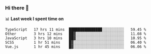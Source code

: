 ### Hi there 👋

<!--
**DBvc/DBvc** is a ✨ _special_ ✨ repository because its `README.md` (this file) appears on your GitHub profile.

Here are some ideas to get you started:

- 🔭 I’m currently working on ...
- 🌱 I’m currently learning ...
- 👯 I’m looking to collaborate on ...
- 🤔 I’m looking for help with ...
- 💬 Ask me about ...
- 📫 How to reach me: ...
- 😄 Pronouns: ...
- ⚡ Fun fact: ...
-->

📊 **Last week I spent time on**
<!--START_SECTION:waka-->
```text
TypeScript   17 hrs 11 mins  ███████████████░░░░░░░░░░   59.45 % 
Other        3 hrs 12 mins   ██▓░░░░░░░░░░░░░░░░░░░░░░   11.08 % 
JavaScript   3 hrs 10 mins   ██▓░░░░░░░░░░░░░░░░░░░░░░   10.95 % 
SCSS         1 hr 51 mins    █▓░░░░░░░░░░░░░░░░░░░░░░░   06.40 % 
Vue.js       1 hr 45 mins    █▓░░░░░░░░░░░░░░░░░░░░░░░   06.06 % 
```
<!--END_SECTION:waka-->
